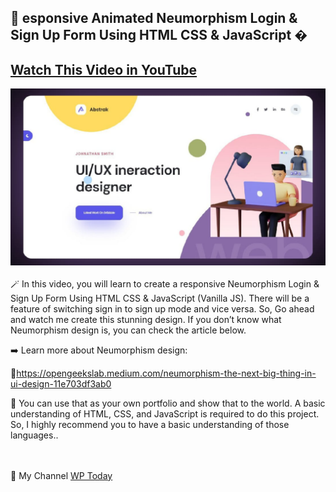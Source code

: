 <h2>🎈 esponsive Animated Neumorphism Login & Sign Up Form Using HTML CSS & JavaScript �
</h2>

<a href='https://youtu.be/8xdnPI6N_fQ' target='_blank'><h2>Watch This Video in YouTube</h2></a>

<a href="https://youtu.be/8xdnPI6N_fQ" target='_blank'><img src="https://raw.githubusercontent.com/wptoday/abstrak/main/preview.jpg" alt="Abstrak" border="0" max-width='50%' ></a>
</br></br>
🪄 In this video, you will learn to create a responsive Neumorphism Login & Sign Up Form Using HTML CSS & JavaScript (Vanilla JS). There will be a feature of switching sign in to sign up mode and vice versa. So, Go ahead and watch me create this stunning design. If you don’t know what Neumorphism design is, you can check the article below. 

➡️ Learn more about Neumorphism design: 

🔗https://opengeekslab.medium.com/neumorphism-the-next-big-thing-in-ui-design-11e703df3ab0

🌺 You can use that as your own portfolio and show that to the world. A basic understanding of HTML, CSS, and JavaScript is required to do this project. So, I highly recommend you to have a basic understanding of those languages..

</br></br>
🔗 My Channel <a href='//www.youtube.com/channel/UCKr4VRLJU3bhQ-scnvQSKjQ/'>WP Today</a>
<!---
wptoday/wptoday is a ✨ special ✨ repository because its `README.md` (this file) appears on your GitHub profile.
You can click the Preview link to take a look at your changes.
--->
